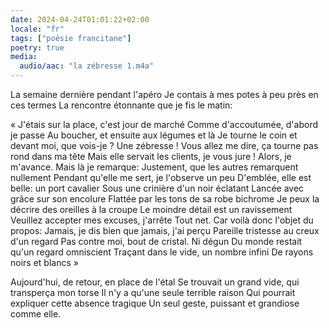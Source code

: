 ```yaml
---
date: 2024-04-24T01:01:22+02:00
locale: "fr"
tags: ["poésie francitane"]
poetry: true
media:
  audio/aac: "la zébresse 1.m4a"
---
```

La semaine dernière pendant l'apéro
Je contais à mes potes à peu près en ces termes
La rencontre étonnante que je fis le matin:

« J'étais sur la place, c'est jour de marché
Comme d'accoutumée, d'abord je passe
Au boucher, et ensuite aux légumes et là
Je tourne le coin et devant moi, que vois-je ?
Une zébresse !
Vous allez me dire, ça tourne pas rond dans ma tête
Mais elle servait les clients, je vous jure !
Alors, je m'avance. Mais là je remarque:
Justement, que les autres remarquent nullement
Pendant qu'elle me sert, je l'observe un peu
D'emblée, elle est belle: un port cavalier
Sous une crinière d'un noir éclatant
Lancée avec grâce sur son encolure
Flattée par les tons de sa robe bichrome
Je peux la décrire des oreilles à la croupe
Le moindre détail est un ravissement
Veuillez accepter mes excuses, j'arrête
Tout net. Car voilà donc l'objet du propos:
Jamais, je dis bien que jamais, j'ai perçu
Pareille tristesse au creux d'un regard
Pas contre moi, bout de cristal. Ni dégun
Du monde restait qu'un regard omniscient
Traçant dans le vide, un nombre infini
De rayons noirs et blancs »

Aujourd'hui, de retour, en place de l'étal
Se trouvait un grand vide, qui transperça mon torse
Il n'y a qu'une seule terrible raison
Qui pourrait expliquer cette absence tragique
Un seul geste, puissant et grandiose comme elle.

